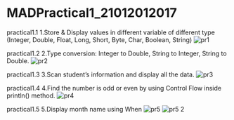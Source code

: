 # MADPractical1_21012012017
practical1.1
1.Store & Display values in different variable of different type (Integer, Double, Float, Long, Short, Byte, Char, Boolean, String)
![pr1](https://user-images.githubusercontent.com/110719677/186676013-e7f9c9da-fc85-4290-9e8f-161323e3f570.PNG)

practical1.2
2.Type conversion: Integer to Double, String to Integer, String to Double.
![pr2](https://user-images.githubusercontent.com/110719677/186685067-c43ea9b1-3745-41d7-b014-d9d32cd2ef6e.PNG)

practical1.3
3.Scan student’s information and display all the data.
![pr3](https://user-images.githubusercontent.com/110719677/186685336-2e2d1664-8057-4a5c-9bd8-7a983a8f7035.PNG)

practical1.4
4.Find the number is odd or even by using Control Flow inside println() method.
![pr4](https://user-images.githubusercontent.com/110719677/186685506-62011991-ea9d-47b2-889c-752d2cb9d1e1.PNG)

practical1.5
5.Display month name using When
![pr5](https://user-images.githubusercontent.com/110719677/186685734-ced08041-02a4-4295-b5f5-eca7b59f7710.PNG)
![pr5 2](https://user-images.githubusercontent.com/110719677/186686191-aecc951a-6d8a-4fd0-b541-7a57ac65d9ff.PNG)


